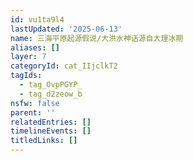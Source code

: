 ```yaml
---
id: vu1ta9l4
lastUpdated: '2025-06-13'
name: 三海平原起源假说/大洪水神话源自大理冰期
aliases: []
layer: 7
categoryId: cat_IIjclkT2
tagIds:
  - tag_OvpPGYP_
  - tag_d2zeow_b
nsfw: false
parent: ''
relatedEntries: []
timelineEvents: []
titledLinks: []
---
```



